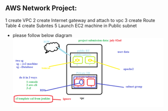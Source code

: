 ## AWS Network Project:
  1 create VPC
  2 create Internet gateway and attach to vpc
  3 create Route Table
  4 create Subntes
  5 Launch EC2 machine in Public subnet
  * please follow below diagram
  ![Preview](./aws-project.jpg)
